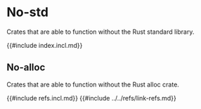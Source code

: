 # No-std

Crates that are able to function without the Rust standard library.

{{#include index.incl.md}}

## No-alloc

Crates that are able to function without the Rust alloc crate.

{{#include refs.incl.md}}
{{#include ../../refs/link-refs.md}}
